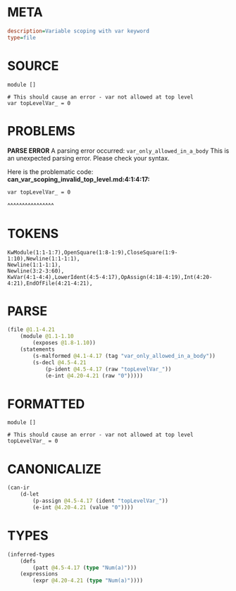 # META
~~~ini
description=Variable scoping with var keyword
type=file
~~~
# SOURCE
~~~roc
module []

# This should cause an error - var not allowed at top level
var topLevelVar_ = 0
~~~
# PROBLEMS
**PARSE ERROR**
A parsing error occurred: `var_only_allowed_in_a_body`
This is an unexpected parsing error. Please check your syntax.

Here is the problematic code:
**can_var_scoping_invalid_top_level.md:4:1:4:17:**
```roc
var topLevelVar_ = 0
```
^^^^^^^^^^^^^^^^


# TOKENS
~~~zig
KwModule(1:1-1:7),OpenSquare(1:8-1:9),CloseSquare(1:9-1:10),Newline(1:1-1:1),
Newline(1:1-1:1),
Newline(3:2-3:60),
KwVar(4:1-4:4),LowerIdent(4:5-4:17),OpAssign(4:18-4:19),Int(4:20-4:21),EndOfFile(4:21-4:21),
~~~
# PARSE
~~~clojure
(file @1.1-4.21
	(module @1.1-1.10
		(exposes @1.8-1.10))
	(statements
		(s-malformed @4.1-4.17 (tag "var_only_allowed_in_a_body"))
		(s-decl @4.5-4.21
			(p-ident @4.5-4.17 (raw "topLevelVar_"))
			(e-int @4.20-4.21 (raw "0")))))
~~~
# FORMATTED
~~~roc
module []

# This should cause an error - var not allowed at top level
topLevelVar_ = 0
~~~
# CANONICALIZE
~~~clojure
(can-ir
	(d-let
		(p-assign @4.5-4.17 (ident "topLevelVar_"))
		(e-int @4.20-4.21 (value "0"))))
~~~
# TYPES
~~~clojure
(inferred-types
	(defs
		(patt @4.5-4.17 (type "Num(a)")))
	(expressions
		(expr @4.20-4.21 (type "Num(a)"))))
~~~
